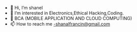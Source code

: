 - 👋 Hi, I’m shanel
- 👀 I’m interested in Electronics,Ethical Hacking,Coding.
- 🌱 BCA (MOBILE APPLICATION AND CLOUD COMPUTING)
- 📫 How to reach me -shanalfrancin@gmail.com


<!---
shanel199/shanel199 is a ✨ special ✨ repository because its `README.md` (this file) appears on your GitHub profile.
You can click the Preview link to take a look at your changes.
--->
